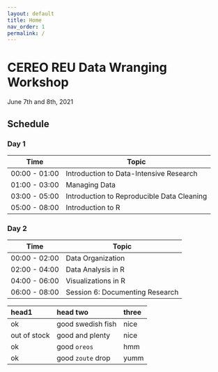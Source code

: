 ```yaml
---
layout: default
title: Home
nav_order: 1
permalink: /
---
```


# CEREO REU Data Wranging Workshop

June 7th and 8th, 2021

## Schedule

### Day 1
| Time | Topic |
| ---- | ---- |
| 00:00 - 01:00 | Introduction to Data-Intensive Research |
| 01:00 - 03:00 | Managing Data |
| 03:00 - 05:00 | Introduction to Reproducible Data Cleaning |
| 05:00 - 08:00 | Introduction to R |

### Day 2
| Time | Topic |
| ---- | ---- |
| 00:00 - 02:00 | Data Organization |
| 02:00 - 04:00 | Data Analysis in R |
| 04:00 - 06:00 | Visualizations in R |
| 06:00 - 08:00 | Session 6: Documenting Research |



| head1        | head two          | three |
|:-------------|:------------------|:------|
| ok           | good swedish fish | nice  |
| out of stock | good and plenty   | nice  |
| ok           | good `oreos`      | hmm   |
| ok           | good `zoute` drop | yumm  |
